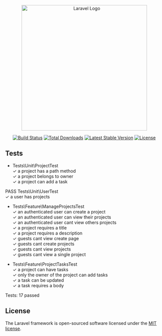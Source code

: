<p align="center"><a href="https://laravel.com" target="_blank"><img src="https://raw.githubusercontent.com/laravel/art/master/logo-lockup/5%20SVG/2%20CMYK/1%20Full%20Color/laravel-logolockup-cmyk-red.svg" width="400" alt="Laravel Logo"></a></p>

<p align="center">
<a href="https://travis-ci.org/laravel/framework"><img src="https://travis-ci.org/laravel/framework.svg" alt="Build Status"></a>
<a href="https://packagist.org/packages/laravel/framework"><img src="https://img.shields.io/packagist/dt/laravel/framework" alt="Total Downloads"></a>
<a href="https://packagist.org/packages/laravel/framework"><img src="https://img.shields.io/packagist/v/laravel/framework" alt="Latest Stable Version"></a>
<a href="https://packagist.org/packages/laravel/framework"><img src="https://img.shields.io/packagist/l/laravel/framework" alt="License"></a>
</p>

## Tests

  - Tests\Unit\ProjectTest<br/>
  ✓ a project has a path method<br/>
  ✓ a project belongs to owner<br/>
  ✓ a project can add a task<br/>

   PASS  Tests\Unit\UserTest<br/>
  ✓ a user has projects<br/>

  - Tests\Feature\ManageProjectsTest<br/>
  ✓ an authenticated user can create a project<br/>
  ✓ an authenticated user can view their projects<br/>
  ✓ an authenticated user cant view others projects<br/>
  ✓ a project requires a title<br/>
  ✓ a project requires a description<br/>
  ✓ guests cant view create page<br/>
  ✓ guests cant create projects<br/>
  ✓ guests cant view projects<br/>
  ✓ guests cant view a single project<br/>

  - Tests\Feature\ProjectTasksTest<br/>
  ✓ a project can have tasks<br/>
  ✓ only the owner of the project can add tasks<br/>
  ✓ a task can be updated<br/>
  ✓ a task requires a body<br/>

  Tests:  17 passed
  
## License

The Laravel framework is open-sourced software licensed under the [MIT license](https://opensource.org/licenses/MIT).
